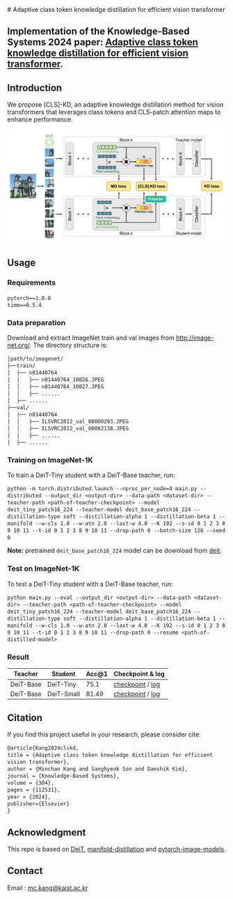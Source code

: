 <meta name="google-site-verification" content="e3JSJsAgG1u-mysw2yhpz_0Gjo4ZNfvAHZ6uySis6oM" />
# Adaptive class token knowledge distillation for efficient vision transformer

## Implementation of the Knowledge-Based Systems 2024 paper: [Adaptive class token knowledge distillation for efficient vision transformer](https://www.sciencedirect.com/science/article/pii/S0950705124011651).

## Introduction

We propose [CLS]-KD, an adaptive knowledge distillation method for vision transformers that leverages class tokens and CLS-patch attention maps to enhance performance.

![](figs/overview.png)

## Usage

### Requirements

```
pytorch==1.8.0
timm==0.5.4
```
### Data preparation

Download and extract ImageNet train and val images from http://image-net.org/.
The directory structure is:

```
│path/to/imagenet/
├──train/
│  ├── n01440764
│  │   ├── n01440764_10026.JPEG
│  │   ├── n01440764_10027.JPEG
│  │   ├── ......
│  ├── ......
├──val/
│  ├── n01440764
│  │   ├── ILSVRC2012_val_00000293.JPEG
│  │   ├── ILSVRC2012_val_00002138.JPEG
│  │   ├── ......
│  ├── ......
```

### Training on ImageNet-1K

To train a DeiT-Tiny student with a DeiT-Base teacher, run:

```shell
python -m torch.distributed.launch --nproc_per_node=4 main.py --distributed --output_dir <output-dir> --data-path <dataset-dir> --teacher-path <path-of-teacher-checkpoint> --model deit_tiny_patch16_224 --teacher-model deit_base_patch16_224 --distillation-type soft --distillation-alpha 1 --distillation-beta 1 --manifold --w-cls 1.0 --w-atn 2.0 --last-w 4.0 --K 192 --s-id 0 1 2 3 8 9 10 11 --t-id 0 1 2 3 8 9 10 11 --drop-path 0 --batch-size 128 --seed 0
```

**Note:** pretrained `deit_base_patch16_224` model can be download from [deit](https://github.com/facebookresearch/deit/blob/main/README_deit.md).

### Test on ImageNet-1K
To test a DeiT-Tiny student with a DeiT-Base teacher, run:

```shell
python main.py --eval --output_dir <output-dir> --data-path <dataset-dir> --teacher-path <path-of-teacher-checkpoint> --model deit_tiny_patch16_224 --teacher-model deit_base_patch16_224 --distillation-type soft --distillation-alpha 1 --distillation-beta 1 --manifold --w-cls 1.0 --w-atn 2.0 --last-w 4.0 --K 192 --s-id 0 1 2 3 8 9 10 11 --t-id 0 1 2 3 8 9 10 11 --drop-path 0 --resume <path-of-distilled-model>
```

### Result

| Teacher  | Student   | Acc@1 | Checkpoint & log                                             |
| -------- | --------- | ----- | ------------------------------------------------------------ |
| DeiT-Base | DeiT-Tiny | 75.1  | [checkpoint](https://github.com/kmc3661/cls-kd/releases/download/checkpoint/deit_base_to_tiny_75.1.pth) / [log](https://github.com/kmc3661/cls-kd/releases/download/checkpoint/deit_base_to_tiny_75.1.txt) |
| DeiT-Base | DeiT-Small | 81.49  | [checkpoint](https://github.com/kmc3661/cls-kd/releases/download/checkpoint/deit_base_to_small_81.49.pth) / [log](https://github.com/kmc3661/cls-kd/releases/download/checkpoint/deit_base_to_small_81.49.txt) |


## Citation

If you find this project useful in your research, please consider cite:

```
@article{Kang2024clskd,
title = {Adaptive class token knowledge distillation for efficient vision transformer},
author = {Minchan Kang and Sanghyeok Son and Daeshik Kim},
journal = {Knowledge-Based Systems},
volume = {304},
pages = {112531},
year = {2024},
publisher={Elsevier}
}
```

## Acknowledgment

This repo is based on [DeiT](https://github.com/facebookresearch/deit), [manifold-distillation](https://github.com/Hao840/manifold-distillation) and [pytorch-image-models](https://github.com/rwightman/pytorch-image-models).

## Contact
Email : mc.kang@kaist.ac.kr
